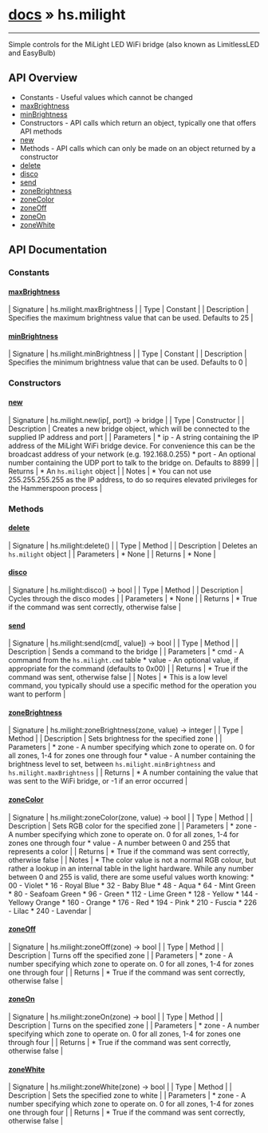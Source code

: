 # [docs](index.md) » hs.milight
---

Simple controls for the MiLight LED WiFi bridge (also known as LimitlessLED and EasyBulb)

## API Overview
* Constants - Useful values which cannot be changed
* [maxBrightness](#maxBrightness)
* [minBrightness](#minBrightness)
* Constructors - API calls which return an object, typically one that offers API methods
* [new](#new)
* Methods - API calls which can only be made on an object returned by a constructor
* [delete](#delete)
* [disco](#disco)
* [send](#send)
* [zoneBrightness](#zoneBrightness)
* [zoneColor](#zoneColor)
* [zoneOff](#zoneOff)
* [zoneOn](#zoneOn)
* [zoneWhite](#zoneWhite)

## API Documentation

### Constants

#### [maxBrightness](#maxBrightness)
| Signature   | hs.milight.maxBrightness  |
| Type        | Constant |
| Description | Specifies the maximum brightness value that can be used. Defaults to 25 |

#### [minBrightness](#minBrightness)
| Signature   | hs.milight.minBrightness  |
| Type        | Constant |
| Description | Specifies the minimum brightness value that can be used. Defaults to 0 |

### Constructors

#### [new](#new)
| Signature   | hs.milight.new(ip[, port]) -> bridge  |
| Type        | Constructor |
| Description | Creates a new bridge object, which will be connected to the supplied IP address and port |
| Parameters |  * ip - A string containing the IP address of the MiLight WiFi bridge device. For convenience this can be the broadcast address of your network (e.g. 192.168.0.255) * port - An optional number containing the UDP port to talk to the bridge on. Defaults to 8899 | | Returns |  * An `hs.milight` object | | Notes |  * You can not use 255.255.255.255 as the IP address, to do so requires elevated privileges for the Hammerspoon process | 
### Methods

#### [delete](#delete)
| Signature   | hs.milight:delete()  |
| Type        | Method |
| Description | Deletes an `hs.milight` object |
| Parameters |  * None | | Returns |  * None | 
#### [disco](#disco)
| Signature   | hs.milight:disco() -> bool  |
| Type        | Method |
| Description | Cycles through the disco modes |
| Parameters |  * None | | Returns |  * True if the command was sent correctly, otherwise false | 
#### [send](#send)
| Signature   | hs.milight:send(cmd[, value]) -> bool  |
| Type        | Method |
| Description | Sends a command to the bridge |
| Parameters |  * cmd - A command from the `hs.milight.cmd` table * value - An optional value, if appropriate for the command (defaults to 0x00) | | Returns |  * True if the command was sent, otherwise false | | Notes |  * This is a low level command, you typically should use a specific method for the operation you want to perform | 
#### [zoneBrightness](#zoneBrightness)
| Signature   | hs.milight:zoneBrightness(zone, value) -> integer  |
| Type        | Method |
| Description | Sets brightness for the specified zone |
| Parameters |  * zone - A number specifying which zone to operate on. 0 for all zones, 1-4 for zones one through four * value - A number containing the brightness level to set, between `hs.milight.minBrightness` and `hs.milight.maxBrightness` | | Returns |  * A number containing the value that was sent to the WiFi bridge, or -1 if an error occurred | 
#### [zoneColor](#zoneColor)
| Signature   | hs.milight:zoneColor(zone, value) -> bool  |
| Type        | Method |
| Description | Sets RGB color for the specified zone |
| Parameters |  * zone - A number specifying which zone to operate on. 0 for all zones, 1-4 for zones one through four * value - A number between 0 and 255 that represents a color | | Returns |  * True if the command was sent correctly, otherwise false | | Notes |  * The color value is not a normal RGB colour, but rather a lookup in an internal table in the light hardware. While any number between 0 and 255 is valid, there are some useful values worth knowing:  * 00 - Violet  * 16 - Royal Blue  * 32 - Baby Blue  * 48 - Aqua  * 64 - Mint Green  * 80 - Seafoam Green  * 96 - Green  * 112 - Lime Green  * 128 - Yellow  * 144 - Yellowy Orange  * 160 - Orange  * 176 - Red  * 194 - Pink  * 210 - Fuscia  * 226 - Lilac  * 240 - Lavendar | 
#### [zoneOff](#zoneOff)
| Signature   | hs.milight:zoneOff(zone) -> bool  |
| Type        | Method |
| Description | Turns off the specified zone |
| Parameters |  * zone - A number specifying which zone to operate on. 0 for all zones, 1-4 for zones one through four | | Returns |  * True if the command was sent correctly, otherwise false | 
#### [zoneOn](#zoneOn)
| Signature   | hs.milight:zoneOn(zone) -> bool  |
| Type        | Method |
| Description | Turns on the specified zone |
| Parameters |  * zone - A number specifying which zone to operate on. 0 for all zones, 1-4 for zones one through four | | Returns |  * True if the command was sent correctly, otherwise false | 
#### [zoneWhite](#zoneWhite)
| Signature   | hs.milight:zoneWhite(zone) -> bool  |
| Type        | Method |
| Description | Sets the specified zone to white |
| Parameters |  * zone - A number specifying which zone to operate on. 0 for all zones, 1-4 for zones one through four | | Returns |  * True if the command was sent correctly, otherwise false | 